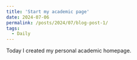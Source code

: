 ```yaml
---
title: 'Start my academic page'
date: 2024-07-06
permalink: /posts/2024/07/blog-post-1/
tags:
  - Daily
---
```


Today I created my personal academic homepage.
